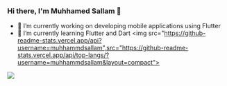 ### Hi there, I'm Muhhamed Sallam 👋

- 🔭 I’m currently working on developing mobile applications using Flutter
- 🌱 I’m currently learning Flutter and Dart
 <img src="https://github-readme-stats.vercel.app/api?username=muhhammdsallam",src="https://github-readme-stats.vercel.app/api/top-langs/?username=muhhammdsallam&layout=compact">
 <img src="https://github-readme-stats.vercel.app/api/top-langs/?username=muhhammdsallam&layout=compact">
